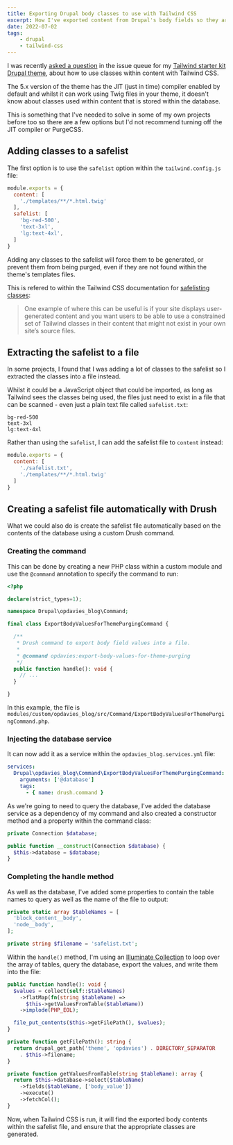 ```yaml
---
title: Exporting Drupal body classes to use with Tailwind CSS
excerpt: How I've exported content from Drupal's body fields so they aren't missed by Tailwind's JIT mode or PurgeCSS.
date: 2022-07-02
tags:
    - drupal
    - tailwind-css
---
```


I was recently [asked a question](https://www.drupal.org/project/tailwindcss/issues/3271487) in the issue queue for my [Tailwind starter kit Drupal theme](https://www.drupal.org/project/tailwindcss), about how to use classes within content with Tailwind CSS.

The 5.x version of the theme has the JIT (just in time) compiler enabled by default and whilst it can work using Twig files in your theme, it doesn't know about classes used within content that is stored within the database.

This is something that I've needed to solve in some of my own projects before too so there are a few options but I'd not recommend turning off the JIT compiler or PurgeCSS.

## Adding classes to a safelist

The first option is to use the `safelist` option within the `tailwind.config.js` file:

```js
module.exports = {
  content: [
    './templates/**/*.html.twig'
  ],
  safelist: [
    'bg-red-500',
    'text-3xl',
    'lg:text-4xl',
  ]
}
```

Adding any classes to the safelist will force them to be generated, or prevent them from being purged, even if they are not found within the theme's templates files.

This is refered to within the Tailwind CSS documentation for [safelisting classes](https://tailwindcss.com/docs/content-configuration#safelisting-classes):

> One example of where this can be useful is if your site displays user-generated content and you want users to be able to use a constrained set of Tailwind classes in their content that might not exist in your own site’s source files.

## Extracting the safelist to a file

In some projects, I found that I was adding a lot of classes to the safelist so I extracted the classes into a file instead.

Whilst it could be a JavaScript object that could be imported, as long as Tailwind sees the classes being used, the files just need to exist in a file that can be scanned - even just a plain text file called `safelist.txt`:

```
bg-red-500
text-3xl
lg:text-4xl
```

Rather than using the `safelist`, I can add the safelist file to `content` instead:

```js
module.exports = {
  content: [
    './safelist.txt',
    './templates/**/*.html.twig'
  ]
}
```

## Creating a safelist file automatically with Drush

What we could also do is create the safelist file automatically based on the contents of the database using a custom Drush command.

### Creating the command

This can be done by creating a new PHP class within a custom module and use the `@command` annotation to specify the command to run:

```php
<?php

declare(strict_types=1);

namespace Drupal\opdavies_blog\Command;

final class ExportBodyValuesForThemePurgingCommand {

  /**
   * Drush command to export body field values into a file.
   *
   * @command opdavies:export-body-values-for-theme-purging
   */
  public function handle(): void {
    // ...
  }

}
```

In this example, the file is `modules/custom/opdavies_blog/src/Command/ExportBodyValuesForThemePurgingCommand.php`.

### Injecting the database service

It can now add it as a service within the `opdavies_blog.services.yml` file:

```yaml
services:
  Drupal\opdavies_blog\Command\ExportBodyValuesForThemePurgingCommand:
    arguments: ['@database']
    tags:
      - { name: drush.command }
```

As we're going to need to query the database, I've added the database service as a dependency of my command and also created a constructor method and a property within the command class:

```php
private Connection $database;

public function __construct(Connection $database) {
  $this->database = $database;
}
```

### Completing the handle method

As well as the database, I've added some properties to contain the table names to query as well as the name of the file to output:

```php
private static array $tableNames = [
  'block_content__body',
  'node__body',
];

private string $filename = 'safelist.txt';
```

Within the `handle()` method, I'm using an [Illuminate Collection](/talks/using-illuminate-collections-outside-laravel) to loop over the array of tables, query the database, export the values, and write them into the file:

```php
public function handle(): void {
  $values = collect(self::$tableNames)
    ->flatMap(fn(string $tableName) =>
      $this->getValuesFromTable($tableName))
    ->implode(PHP_EOL);

  file_put_contents($this->getFilePath(), $values);
}

private function getFilePath(): string {
  return drupal_get_path('theme', 'opdavies') . DIRECTORY_SEPARATOR
    . $this->filename;
}

private function getValuesFromTable(string $tableName): array {
  return $this->database->select($tableName)
    ->fields($tableName, ['body_value'])
    ->execute()
    ->fetchCol();
}
```

Now, when Tailwind CSS is run, it will find the exported body contents within the safelist file, and ensure that the appropriate classes are generated.

